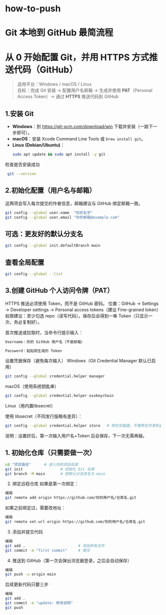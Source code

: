 # how-to-push
# Git 本地到 GitHub 最简流程

# 从 0 开始配置 Git，并用 **HTTPS** 方式推送代码（GitHub）

> 适用平台：Windows / macOS / Linux  
> 目标：完成 Git 安装 → 配置用户名邮箱 → 生成并使用 **PAT**（Personal Access Token）→ 通过 **HTTPS** 推送代码到 GitHub


## 1.安装 Git

- **Windows**：到 <https://git-scm.com/download/win> 下载并安装（一路下一步即可）。
- **macOS**：安装 Xcode Command Line Tools 或 `brew install git`。
- **Linux (Debian/Ubuntu)**：
  ```bash
  sudo apt update && sudo apt install -y git
  ```
检查是否安装成功
 ```bash
  git --version
 ```
## 2.初始化配置（用户名与邮箱）

这两项会写入每次提交的作者信息，邮箱建议与 GitHub 绑定邮箱一致。
 ```bash
git config --global user.name  "你的名字"
git config --global user.email "你的邮箱@example.com"
 ```
## 可选：更友好的默认分支名
 ```bash
git config --global init.defaultBranch main
 ```
## 查看全局配置
 ```bash
git config --global --list
 ```
 
## 3.创建 GitHub 个人访问令牌（PAT）

 HTTPS 推送必须使用 Token，而不是 GitHub 密码。
位置：GitHub -> Settings -> Developer settings -> Personal access tokens（建议 Fine-grained token）
权限建议：至少勾选 repo（读写代码）。保存后会得到一串 Token（只显示一次，务必复制好）。

首次推送或拉取时，当命令行提示输入：
 ```bash
Username：你的 GitHub 用户名（不是邮箱）

Password：粘贴刚生成的 Token
 ```

设置凭据保存（避免每次输入）
Windows（Git Credential Manager 默认已启用）
 ```bash
git config --global credential.helper manager
 ```
macOS（使用系统钥匙串）
 ```bash
git config --global credential.helper osxkeychain
 ```
Linux（用内置libsecret）

使用 libsecret（不同发行版略有差异）：
 ```bash
git config --global credential.helper store   # 明文存磁盘，不推荐在共享机器
 ```

说明：设置好后，第一次输入用户名+Token 后会保存，下一次无需再输。

## 1. 初始化仓库（只需要做一次）

```bash
cd "项目路径"      # 进入你的项目目录
git init                 # 初始化 Git 仓库
git branch -M main       # 把默认分支改名为 main
```
2. 绑定远程仓库
如果是第一次绑定：

```bash
编辑
git remote add origin https://github.com/你的用户名/仓库名.git
```
如果之前绑定过，需要改地址：

```bash
编辑
git remote set-url origin https://github.com/你的用户名/仓库名.git
```
3. 添加并提交代码
```bash
编辑
git add .                        # 添加所有文件
git commit -m "first commit"     # 提交
```
4. 推送到 GitHub（第一次会弹出浏览器登录，之后会自动保存）
```bash
编辑
git push -u origin main
```
后续更新代码只要三步
```bash
编辑
git add .
git commit -m "update: 修改说明"
git push
```
